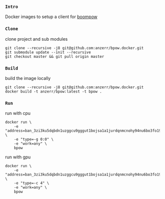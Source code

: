 
### `Intro`
Docker images to setup a client for [boompow](https://bpow.banano.cc/)

### `Clone`
clone project and sub modules
``` shell
git clone --recursive -j8 git@github.com:anzerr/bpow.docker.git
git submodule update --init --recursive
git checkout master && git pull origin master
```

### `Build`
build the image locally
``` shell
git clone --recursive -j8 git@github.com:anzerr/bpow.docker.git
docker build -t anzerr/bpow:latest -t bpow .
```

### `Run`
run with cpu
``` shell
docker run \
	-e "address=ban_3zi3ku5dqbdn1uzggcu9gggut1bojsa1a1jurdqnmcnohy94nu6bo3fo19cp" \
	-e "type=-g 0:0" \
	-e "work=any" \
	bpow
```
run with gpu
``` shell
docker run \
	-e "address=ban_3zi3ku5dqbdn1uzggcu9gggut1bojsa1a1jurdqnmcnohy94nu6bo3fo19cp" \
	-e "type=-c 4" \
	-e "work=any" \
	bpow
```
